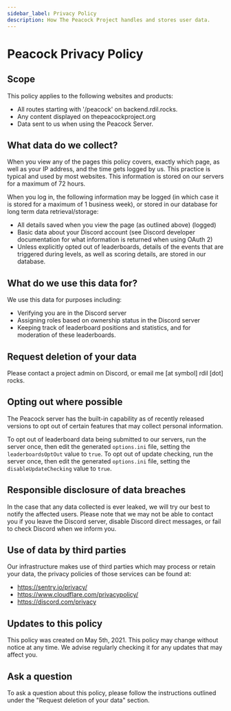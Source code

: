 ```yaml
---
sidebar_label: Privacy Policy
description: How The Peacock Project handles and stores user data.
---
```


# Peacock Privacy Policy

## Scope

This policy applies to the following websites and products:

- All routes starting with '/peacock' on backend.rdil.rocks.
- Any content displayed on thepeacockproject.org
- Data sent to us when using the Peacock Server.

## What data do we collect?

When you view any of the pages this policy covers,
exactly which page, as well as your IP address, and the time gets logged by us.
This practice is typical and used by most websites.
This information is stored on our servers for a maximum of 72 hours.

When you log in, the following information may be logged (in which case it is stored for a maximum of 1 business week),
or stored in our database for long term data retrieval/storage:

- All details saved when you view the page (as outlined above) (logged)
- Basic data about your Discord account (see Discord developer documentation for what information is returned when using OAuth 2)
- Unless explicitly opted out of leaderboards, details of the events that are triggered during levels, as well as scoring details, are stored in our database.

## What do we use this data for?

We use this data for purposes including:

- Verifying you are in the Discord server
- Assigning roles based on ownership status in the Discord server
- Keeping track of leaderboard positions and statistics, and for moderation of these leaderboards.

## Request deletion of your data

Please contact a project admin on Discord, or email me [at symbol] rdil [dot] rocks.

## Opting out where possible

The Peacock server has the built-in capability as of recently released versions to opt out of certain features that may collect personal information.

To opt out of leaderboard data being submitted to our servers, run the server once, then edit the generated `options.ini` file, setting the `leaderboardsOptOut` value to `true`.
To opt out of update checking, run the server once, then edit the generated `options.ini` file, setting the `disableUpdateChecking` value to `true`.

## Responsible disclosure of data breaches

In the case that any data collected is ever leaked, we will try our best to notify the affected users.
Please note that we may not be able to contact you if you leave the Discord server, disable Discord direct messages, or fail to check Discord when we inform you.

## Use of data by third parties

Our infrastructure makes use of third parties which may process or retain your data, the privacy policies of those services can be found at:

- https://sentry.io/privacy/
- https://www.cloudflare.com/privacypolicy/
- https://discord.com/privacy

## Updates to this policy

This policy was created on May 5th, 2021.
This policy may change without notice at any time. We advise regularly checking it for any updates that may affect you.

## Ask a question

To ask a question about this policy, please follow the instructions outlined under the "Request deletion of your data" section.
